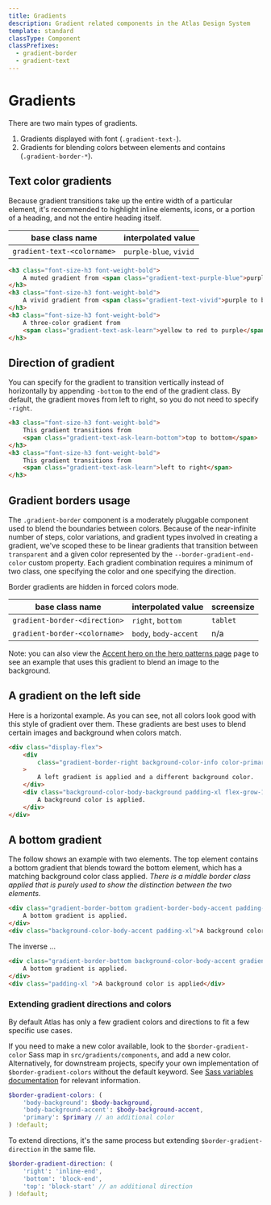 ```yaml
---
title: Gradients
description: Gradient related components in the Atlas Design System
template: standard
classType: Component
classPrefixes:
  - gradient-border
  - gradient-text
---
```


# Gradients

There are two main types of gradients.

1. Gradients displayed with font (`.gradient-text-`).
2. Gradients for blending colors between elements and contains (`.gradient-border-*`).

## Text color gradients

Because gradient transitions take up the entire width of a particular element, it's recommended to highlight inline elements, icons, or a portion of a heading, and not the entire heading itself.

| base class name             | interpolated value     |
| --------------------------- | ---------------------- |
| `gradient-text-<colorname>` | `purple-blue`, `vivid` |

```html
<h3 class="font-size-h3 font-weight-bold">
	A muted gradient from <span class="gradient-text-purple-blue">purple to blue</span>
</h3>
<h3 class="font-size-h3 font-weight-bold">
	A vivid gradient from <span class="gradient-text-vivid">purple to blue</span>
</h3>
<h3 class="font-size-h3 font-weight-bold">
	A three-color gradient from
	<span class="gradient-text-ask-learn">yellow to red to purple</span>
</h3>
```

## Direction of gradient

You can specify for the gradient to transition vertically instead of horizontally by appending `-bottom` to the end of the gradient class. By default, the gradient moves from left to right, so you do not need to specify `-right`.

```html
<h3 class="font-size-h3 font-weight-bold">
	This gradient transitions from
	<span class="gradient-text-ask-learn-bottom">top to bottom</span>
</h3>
<h3 class="font-size-h3 font-weight-bold">
	This gradient transitions from
	<span class="gradient-text-ask-learn">left to right</span>
</h3>
```

## Gradient borders usage

The `.gradient-border` component is a moderately pluggable component used to blend the boundaries between colors. Because of the near-infinite number of steps, color variations, and gradient types involved in creating a gradient, we've scoped these to be linear gradients that transition between `transparent` and a given color represented by the `--border-gradient-end-color` custom property. Each gradient combination requires a minimum of two class, one specifying the color and one specifying the direction.

Border gradients are hidden in forced colors mode.

| base class name               | interpolated value    | screensize |
| ----------------------------- | --------------------- | ---------- |
| `gradient-border-<direction>` | `right`, `bottom`     | `tablet`   |
| `gradient-border-<colorname>` | `body`, `body-accent` | n/a        |

Note: you can also view the [Accent hero on the hero patterns page](../patterns/hero.md) page to see an example that uses this gradient to blend an image to the background.

## A gradient on the left side

Here is a horizontal example. As you can see, not all colors look good with this style of gradient over them. These gradients are best uses to blend certain images and background when colors match.

```html
<div class="display-flex">
	<div
		class="gradient-border-right background-color-info color-primary-invert gradient-border-body padding-xl flex-grow-1"
	>
		A left gradient is applied and a different background color.
	</div>
	<div class="background-color-body-background padding-xl flex-grow-1">
		A background color is applied.
	</div>
</div>
```

## A bottom gradient

The follow shows an example with two elements. The top element contains a bottom gradient that blends toward the bottom element, which has a matching background color class applied. _There is a middle border class applied that is purely used to show the distinction between the two elements._

```html
<div class="gradient-border-bottom gradient-border-body-accent padding-xl">
	A bottom gradient is applied.
</div>
<div class="background-color-body-accent padding-xl">A background color is applied</div>
```

The inverse ...

```html
<div class="gradient-border-bottom background-color-body-accent gradient-border-body padding-xl">
	A bottom gradient is applied.
</div>
<div class="padding-xl ">A background color is applied</div>
```

### Extending gradient directions and colors

By default Atlas has only a few gradient colors and directions to fit a few specific use cases.

If you need to make a new color available, look to the `$border-gradient-color` Sass map in `src/gradients/components`, and add a new color. Alternatively, for downstream projects, specify your own implementation of `$border-gradient-colors` without the default keyword. See [Sass variables documentation](https://sass-lang.com/documentation/variables#advanced-variable-functions) for relevant information.

```scss
$border-gradient-colors: (
	'body-background': $body-background,
	'body-background-accent': $body-background-accent,
	'primary': $primary // an additional color
) !default;
```

To extend directions, it's the same process but extending `$border-gradient-direction` in the same file.

```scss
$border-gradient-direction: (
	'right': 'inline-end',
	'bottom': 'block-end',
	'top': 'block-start' // an additional direction
) !default;
```
